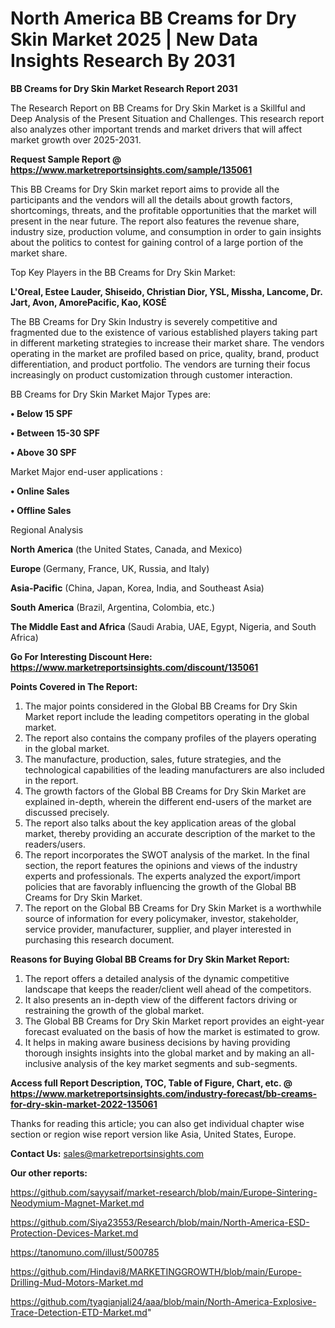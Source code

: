 # North America BB Creams for Dry Skin Market 2025 | New Data Insights Research By 2031

<strong>BB Creams for Dry Skin Market Research Report 2031</strong>

The Research Report on BB Creams for Dry Skin Market is a Skillful and Deep Analysis of the Present Situation and Challenges. This research report also analyzes other important trends and market drivers that will affect market growth over 2025-2031.

<strong>Request Sample Report @ <a href=https://www.marketreportsinsights.com/sample/135061>https://www.marketreportsinsights.com/sample/135061</a></strong>

This BB Creams for Dry Skin market report aims to provide all the participants and the vendors will all the details about growth factors, shortcomings, threats, and the profitable opportunities that the market will present in the near future. The report also features the revenue share, industry size, production volume, and consumption in order to gain insights about the politics to contest for gaining control of a large portion of the market share.

Top Key Players in the BB Creams for Dry Skin Market:

<strong>L'Oreal, Estee Lauder, Shiseido, Christian Dior, YSL, Missha, Lancome, Dr. Jart, Avon, AmorePacific, Kao, KOSÉ</strong>

The BB Creams for Dry Skin Industry is severely competitive and fragmented due to the existence of various established players taking part in different marketing strategies to increase their market share. The vendors operating in the market are profiled based on price, quality, brand, product differentiation, and product portfolio. The vendors are turning their focus increasingly on product customization through customer interaction.

BB Creams for Dry Skin Market Major Types are:

<strong>• Below 15 SPF

• Between 15-30 SPF

• Above 30 SPF</strong>

Market Major end-user applications :

<strong>• Online Sales

• Offline Sales</strong>

Regional Analysis

</u><strong><b>North America</b></strong> (the United States, Canada, and Mexico)

<strong><b>Europe </b></strong>(Germany, France, UK, Russia, and Italy)

<strong><b>Asia-Pacific</b></strong> (China, Japan, Korea, India, and Southeast Asia)

<strong><b>South America</b></strong> (Brazil, Argentina, Colombia, etc.)

<strong><b>The Middle East and Africa</b></strong> (Saudi Arabia, UAE, Egypt, Nigeria, and South Africa)

<strong>Go For Interesting Discount Here: <a href=https://www.marketreportsinsights.com/discount/135061>https://www.marketreportsinsights.com/discount/135061</a></strong>

<strong>Points Covered in The Report:</strong>
<ol>
  <li>The major points considered in the Global BB Creams for Dry Skin Market report include the leading competitors operating in the global market.</li>
  <li>The report also contains the company profiles of the players operating in the global market.</li>
  <li>The manufacture, production, sales, future strategies, and the technological capabilities of the leading manufacturers are also included in the report.</li>
  <li>The growth factors of the Global BB Creams for Dry Skin Market are explained in-depth, wherein the different end-users of the market are discussed precisely.</li>
  <li>The report also talks about the key application areas of the global market, thereby providing an accurate description of the market to the readers/users.</li>
  <li>The report incorporates the SWOT analysis of the market. In the final section, the report features the opinions and views of the industry experts and professionals. The experts analyzed the export/import policies that are favorably influencing the growth of the Global BB Creams for Dry Skin Market.</li>
  <li>The report on the Global BB Creams for Dry Skin Market is a worthwhile source of information for every policymaker, investor, stakeholder, service provider, manufacturer, supplier, and player interested in purchasing this research document.</li>
</ol>
<strong>Reasons for Buying Global BB Creams for Dry Skin Market Report:</strong>

<ol>
  <li>The report offers a detailed analysis of the dynamic competitive landscape that keeps the reader/client well ahead of the competitors.</li>
  <li>It also presents an in-depth view of the different factors driving or restraining the growth of the global market.</li>
  <li>The Global BB Creams for Dry Skin Market report provides an eight-year forecast evaluated on the basis of how the market is estimated to grow.</li>
  <li>It helps in making aware business decisions by having providing thorough insights insights into the global market and by making an all-inclusive analysis of the key market segments and sub-segments.</li>
</ol>
<strong>Access full Report Description, TOC, Table of Figure, Chart, etc. @ <a href=https://www.marketreportsinsights.com/industry-forecast/bb-creams-for-dry-skin-market-2022-135061>https://www.marketreportsinsights.com/industry-forecast/bb-creams-for-dry-skin-market-2022-135061</a></strong>


Thanks for reading this article; you can also get individual chapter wise section or region wise report version like Asia, United States, Europe.

<strong>Contact Us:</strong>
sales@marketreportsinsights.com

<strong>Our other reports:</strong>

<a href=https://github.com/sayysaif/market-research/blob/main/Europe-Sintering-Neodymium-Magnet-Market.md>https://github.com/sayysaif/market-research/blob/main/Europe-Sintering-Neodymium-Magnet-Market.md</a>

<a href=https://github.com/Siya23553/Research/blob/main/North-America-ESD-Protection-Devices-Market.md>https://github.com/Siya23553/Research/blob/main/North-America-ESD-Protection-Devices-Market.md</a>

<a href=https://tanomuno.com/illust/500785>https://tanomuno.com/illust/500785</a>

<a href=https://github.com/Hindavi8/MARKETINGGROWTH/blob/main/Europe-Drilling-Mud-Motors-Market.md>https://github.com/Hindavi8/MARKETINGGROWTH/blob/main/Europe-Drilling-Mud-Motors-Market.md</a>

<a href=https://github.com/tyagianjali24/aaa/blob/main/North-America-Explosive-Trace-Detection-ETD-Market.md>https://github.com/tyagianjali24/aaa/blob/main/North-America-Explosive-Trace-Detection-ETD-Market.md</a>"
